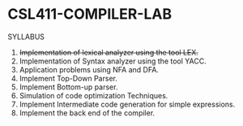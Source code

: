 # CSL411-COMPILER-LAB
SYLLABUS
1. ~~Implementation of lexical analyzer using the tool LEX.~~
2. Implementation of Syntax analyzer using the tool YACC.
3. Application problems using NFA and DFA.
4. Implement Top-Down Parser.
5. Implement Bottom-up parser.
6. Simulation of code optimization Techniques.
7. Implement Intermediate code generation for simple expressions.
8. Implement the back end of the compiler.
       
   

